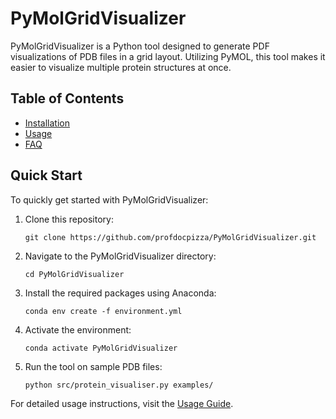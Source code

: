 # PyMolGridVisualizer

PyMolGridVisualizer is a Python tool designed to generate PDF visualizations of PDB files in a grid layout. Utilizing PyMOL, this tool makes it easier to visualize multiple protein structures at once.

## Table of Contents

- [Installation](docs/installation.md)
- [Usage](docs/usage.md)
- [FAQ](docs/faq.md)

## Quick Start

To quickly get started with PyMolGridVisualizer:

1. Clone this repository:
    ```
    git clone https://github.com/profdocpizza/PyMolGridVisualizer.git
    ```

2. Navigate to the PyMolGridVisualizer directory:
    ```
    cd PyMolGridVisualizer
    ```

3. Install the required packages using Anaconda:
    ```
    conda env create -f environment.yml
    ```

4. Activate the environment:
    ```
    conda activate PyMolGridVisualizer
    ```

5. Run the tool on sample PDB files:
    ```
    python src/protein_visualiser.py examples/
    ```

For detailed usage instructions, visit the [Usage Guide](docs/usage.md).
